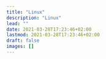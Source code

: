 ```yaml
---
title: "Linux"
description: "Linux"
lead: ""
date: 2021-03-28T17:23:46+02:00
lastmod: 2021-03-28T17:23:46+02:00
draft: false 
images: []
---
```



